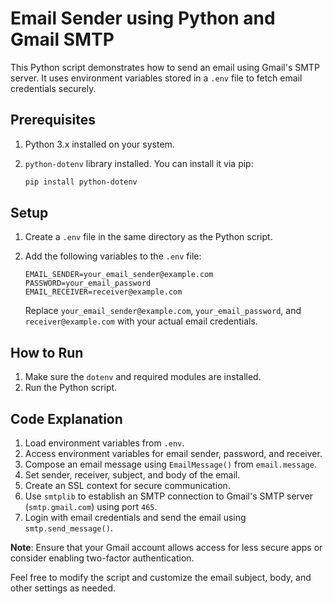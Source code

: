# Email Sender using Python and Gmail SMTP

This Python script demonstrates how to send an email using Gmail's SMTP server. It uses environment variables stored in a `.env` file to fetch email credentials securely.

## Prerequisites

1. Python 3.x installed on your system.
2. `python-dotenv` library installed. You can install it via pip:

    ```bash
    pip install python-dotenv
    ```

## Setup

1. Create a `.env` file in the same directory as the Python script.
2. Add the following variables to the `.env` file:

    ```plaintext
    EMAIL_SENDER=your_email_sender@example.com
    PASSWORD=your_email_password
    EMAIL_RECEIVER=receiver@example.com
    ```

    Replace `your_email_sender@example.com`, `your_email_password`, and `receiver@example.com` with your actual email credentials.

## How to Run

1. Make sure the `dotenv` and required modules are installed.
2. Run the Python script.

## Code Explanation

1. Load environment variables from `.env`.
2. Access environment variables for email sender, password, and receiver.
3. Compose an email message using `EmailMessage()` from `email.message`.
4. Set sender, receiver, subject, and body of the email.
5. Create an SSL context for secure communication.
6. Use `smtplib` to establish an SMTP connection to Gmail's SMTP server (`smtp.gmail.com`) using port `465`.
7. Login with email credentials and send the email using `smtp.send_message()`.

**Note**: Ensure that your Gmail account allows access for less secure apps or consider enabling two-factor authentication.

Feel free to modify the script and customize the email subject, body, and other settings as needed.
